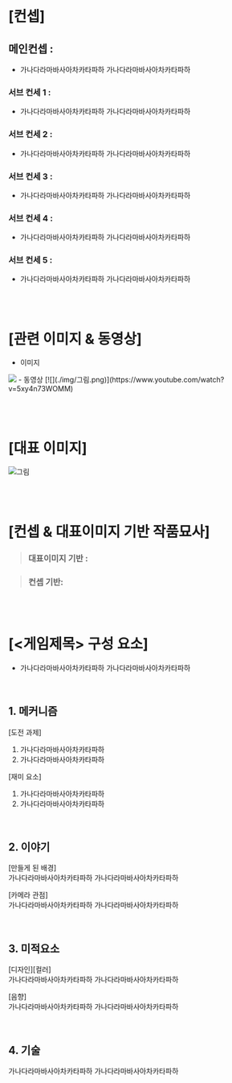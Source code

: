 # [컨셉]
## 메인컨셉 : 
- 가나다라마바사아차카타파하 가나다라마바사아차카타파하

### 서브 컨세 1 : 
- 가나다라마바사아차카타파하 가나다라마바사아차카타파하

### 서브 컨세 2 : 
- 가나다라마바사아차카타파하 가나다라마바사아차카타파하

### 서브 컨세 3 : 
- 가나다라마바사아차카타파하 가나다라마바사아차카타파하

### 서브 컨세 4 : 
- 가나다라마바사아차카타파하 가나다라마바사아차카타파하

### 서브 컨세 5 : 
- 가나다라마바사아차카타파하 가나다라마바사아차카타파하


<br><br>
# [관련 이미지 & 동영상]
- 이미지  
<img src="./img/관련이미지.jpg">
- 동영상
[![](./img/그림.png)](https://www.youtube.com/watch?v=5xy4n73WOMM)

<br><br>
# [대표 이미지]
![그림](./img/그림.png)

<br><br>
# [컨셉 & 대표이미지 기반 작품묘사]
> ### 대표이미지 기반 :

> ### 컨셉 기반:

<br><br>
# [<게임제목> 구성 요소]

- 가나다라마바사아차카타파하 가나다라마바사아차카타파하

<br>

## 1. 메커니즘

[도전 과제]
1) 가나다라마바사아차카타파하
2) 가나다라마바사아차카타파하

[재미 요소]
1) 가나다라마바사아차카타파하
2) 가나다라마바사아차카타파하

<br>

## 2. 이야기

[만들게 된 배경]  
가나다라마바사아차카타파하 가나다라마바사아차카타파하

[카메라 관점]  
가나다라마바사아차카타파하 가나다라마바사아차카타파하

<br>

## 3. 미적요소

[디자인][컬러]  
가나다라마바사아차카타파하 가나다라마바사아차카타파하

[음향]  
가나다라마바사아차카타파하 가나다라마바사아차카타파하
	
<br>

## 4. 기술  
가나다라마바사아차카타파하 가나다라마바사아차카타파하
